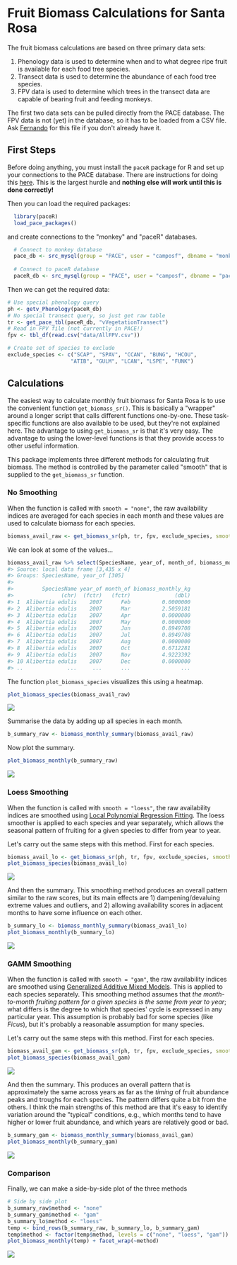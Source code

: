 Fruit Biomass Calculations for Santa Rosa
=========================================

The fruit biomass calculations are based on three primary data sets:

1.  Phenology data is used to determine when and to what degree ripe fruit is available for each food tree species.
2.  Transect data is used to determine the abundance of each food tree species.
3.  FPV data is used to determine which trees in the transect data are capable of bearing fruit and feeding monkeys.

The first two data sets can be pulled directly from the PACE database. The FPV data is not (yet) in the database, so it has to be loaded from a CSV file. Ask [Fernando](mailto:facampos@ucalgary.ca) for this file if you don't already have it.

First Steps
-----------

Before doing anything, you must install the `paceR` package for R and set up your connections to the PACE database. There are instructions for doing this [here](README.md). This is the largest hurdle and **nothing else will work until this is done correctly!**

Then you can load the required packages:

``` r
  library(paceR)
  load_pace_packages()
```

and create connections to the "monkey" and "paceR" databases.

``` r
  # Connect to monkey database
  pace_db <- src_mysql(group = "PACE", user = "camposf", dbname = "monkey", password = NULL)
  
  # Connect to paceR database  
  paceR_db <- src_mysql(group = "PACE", user = "camposf", dbname = "paceR", password = NULL)
```

Then we can get the required data:

``` r
# Use special phenology query
ph <- getv_Phenology(paceR_db)
# No special transect query, so just get raw table
tr <- get_pace_tbl(paceR_db, "vVegetationTransect")
# Read in FPV file (not currently in PACE!)
fpv <- tbl_df(read.csv("data/AllFPV.csv"))

# Create set of species to exclude
exclude_species <- c("SCAP", "SPAV", "CCAN", "BUNG", "HCOU",
                    "ATIB", "GULM", "LCAN", "LSPE", "FUNK")
```

Calculations
------------

The easiest way to calculate monthly fruit biomass for Santa Rosa is to use the convenient function `get_biomass_sr()`. This is basically a "wrapper" around a longer script that calls different functions one-by-one. These task-specific functions are also available to be used, but they're not explained here. The advantage to using `get_biomass_sr` is that it's very easy. The advantage to using the lower-level functions is that they provide access to other useful information.

This package implements three different methods for calculating fruit biomass. The method is controlled by the parameter called "smooth" that is supplied to the `get_biomass_sr` function.

### No Smoothing

When the function is called with `smooth = "none"`, the raw availability indices are averaged for each species in each month and these values are used to calculate biomass for each species.

``` r
biomass_avail_raw <- get_biomass_sr(ph, tr, fpv, exclude_species, smooth = "none")
```

We can look at some of the values...

``` r
biomass_avail_raw %>% select(SpeciesName, year_of, month_of, biomass_monthly_kg)
#> Source: local data frame [3,435 x 4]
#> Groups: SpeciesName, year_of [305]
#> 
#>         SpeciesName year_of month_of biomass_monthly_kg
#>               (chr)  (fctr)   (fctr)              (dbl)
#> 1  Alibertia edulis    2007      Feb          0.0000000
#> 2  Alibertia edulis    2007      Mar          2.5059181
#> 3  Alibertia edulis    2007      Apr          0.0000000
#> 4  Alibertia edulis    2007      May          0.0000000
#> 5  Alibertia edulis    2007      Jun          0.8949708
#> 6  Alibertia edulis    2007      Jul          0.8949708
#> 7  Alibertia edulis    2007      Aug          0.0000000
#> 8  Alibertia edulis    2007      Oct          0.6712281
#> 9  Alibertia edulis    2007      Nov          4.9223392
#> 10 Alibertia edulis    2007      Dec          0.0000000
#> ..              ...     ...      ...                ...
```

The function `plot_biomass_species` visualizes this using a heatmap.

``` r
plot_biomass_species(biomass_avail_raw)
```

![](plots/Fruit-unnamed-chunk-7-1.png)

Summarise the data by adding up all species in each month.

``` r
b_summary_raw <- biomass_monthly_summary(biomass_avail_raw)
```

Now plot the summary.

``` r
plot_biomass_monthly(b_summary_raw)
```

![](plots/Fruit-unnamed-chunk-9-1.png)

### Loess Smoothing

When the function is called with `smooth = "loess"`, the raw availability indices are smoothed using [Local Polynomial Regression Fitting](https://stat.ethz.ch/R-manual/R-patched/library/stats/html/loess.html). The loess smoother is applied to each species and year separately, which allows the seasonal pattern of fruiting for a given species to differ from year to year.

Let's carry out the same steps with this method. First for each species.

``` r
biomass_avail_lo <- get_biomass_sr(ph, tr, fpv, exclude_species, smooth = "loess")
plot_biomass_species(biomass_avail_lo)
```

![](plots/Fruit-unnamed-chunk-10-1.png)

And then the summary. This smoothing method produces an overall pattern similar to the raw scores, but its main effects are 1) dampening/devaluing extreme values and outliers, and 2) allowing availability scores in adjacent months to have some influence on each other.

``` r
b_summary_lo <- biomass_monthly_summary(biomass_avail_lo)
plot_biomass_monthly(b_summary_lo)
```

![](plots/Fruit-unnamed-chunk-11-1.png)

### GAMM Smoothing

When the function is called with `smooth = "gam"`, the raw availability indices are smoothed using [Generalized Additive Mixed Models](https://stat.ethz.ch/R-manual/R-devel/library/mgcv/html/gamm.html). This is applied to each species separately. This smoothing method assumes that *the month-to-month fruiting pattern for a given species is the same from year to year*; what differs is the degree to which that species' cycle is expressed in any particular year. This assumption is probably bad for some species (like *Ficus*), but it's probably a reasonable assumption for many species.

Let's carry out the same steps with this method. First for each species.

``` r
biomass_avail_gam <- get_biomass_sr(ph, tr, fpv, exclude_species, smooth = "gam")
plot_biomass_species(biomass_avail_gam)
```

![](plots/Fruit-unnamed-chunk-12-1.png)

And then the summary. This produces an overall pattern that is approximately the same across years as far as the *timing* of fruit abundance peaks and troughs for each species. The pattern differs quite a bit from the others. I think the main strengths of this method are that it's easy to identify variation around the "typical" conditions, e.g., which months tend to have higher or lower fruit abundance, and which years are relatively good or bad.

``` r
b_summary_gam <- biomass_monthly_summary(biomass_avail_gam)
plot_biomass_monthly(b_summary_gam)
```

![](plots/Fruit-unnamed-chunk-13-1.png)

### Comparison

Finally, we can make a side-by-side plot of the three methods

``` r
# Side by side plot
b_summary_raw$method <- "none"
b_summary_gam$method <- "gam"
b_summary_lo$method <- "loess"
temp <- bind_rows(b_summary_raw, b_summary_lo, b_summary_gam)
temp$method <- factor(temp$method, levels = c("none", "loess", "gam"))
plot_biomass_monthly(temp) + facet_wrap(~method)
```

![](plots/Fruit-unnamed-chunk-14-1.png)
